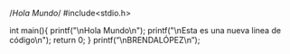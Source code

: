 /*Hola Mundo*/
#include<stdio.h>

int main(){
  printf("\nHola Mundo\n");
  printf("\nEsta es una nueva linea de código\n");
  return 0;
}
printf(“\nBRENDALÓPEZ\n”);
